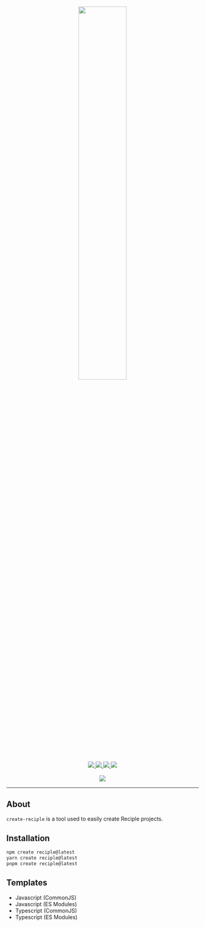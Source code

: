 <h1 align="center">
    <img src="https://i.imgur.com/h0ljJR5.png" width="50%">
    <br>
</h1>

<h3 align="center">
    <a href="https://discord.ggthenorthsolution1">
        <img src="https://img.shields.io/discord/1032785824686817291?color=5865F2&logo=discord&logoColor=white">
    </a>
    <a href="https://npmjs.org/package/create-reciple">
        <img src="https://img.shields.io/npm/v/create-reciple?label=npm">
    </a>
    <a href="https://github.com/thenorthsolution/Reciple/tree/main/packages/create-reciple">
        <img src="https://img.shields.io/npm/dt/create-reciple?maxAge=3600">
    </a>
    <a href="https://www.codefactor.io/repository/github/falloutstudios/reciple/overview/main">
        <img src="https://www.codefactor.io/repository/github/falloutstudios/reciple/badge/main">
    </a>
    <br>
    <div style="padding-top: 1rem">
        <a href="https://discord.ggthenorthsolution1">
            <img src="https://discord.com/api/guilds/1032785824686817291/embed.png?style=banner2">
        </a>
    </div>
</h3>

---

## About

`create-reciple` is a tool used to easily create Reciple projects.

## Installation

```bash
npm create reciple@latest
yarn create reciple@latest
pnpm create reciple@latest
```

## Templates
- Javascript (CommonJS)
- Javascript (ES Modules)
- Typescript (CommonJS)
- Typescript (ES Modules)

